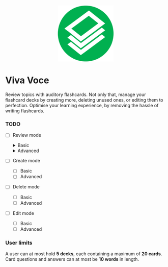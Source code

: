 <p align="center">
 <img src="/docs/Icon.png" width="175" height="175" >
</p> 

# Viva Voce
Review topics with auditory flashcards. Not only that, manage your flashcard decks by creating more, deleting unused ones, or editing them to perfection. Optimise your learning experience, by removing the hassle of writing flashcards. 

### TODO
- [ ] Review mode
  <details> 
  <summary>Basic</summary>
 
  -	[ ] Locate deck
  - [ ] Give questions
  - [ ] React to answers
  - [ ] Give score
  
  </details>
  
  <details> 
  <summary>Advanced</summary>
 
  -	[ ] User correction
  - [ ] Premature session end
  - [ ] Deck search help
  - [ ] Question repetition
  - [ ] Visualise cards
  
  </details>

- [ ] Create mode
  - [ ] Basic
  - [ ] Advanced
- [ ] Delete mode
  - [ ] Basic
  - [ ] Advanced
- [ ] Edit mode
  - [ ] Basic
  - [ ] Advanced
     
### User limits
A user can at most hold __5 decks__, each containing a maximum of __20 cards__. Card questions and answers can at most be __10 words__ in length.

